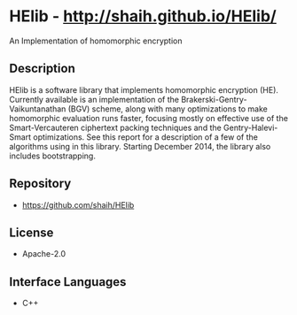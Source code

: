 # HElib - http://shaih.github.io/HElib/
An Implementation of homomorphic encryption

## Description
HElib is a software library that implements homomorphic encryption (HE). Currently available is an implementation of the Brakerski-Gentry-Vaikuntanathan (BGV) scheme, along with many optimizations to make homomorphic evaluation runs faster, focusing mostly on effective use of the Smart-Vercauteren ciphertext packing techniques and the Gentry-Halevi-Smart optimizations. See this report for a description of a few of the algorithms using in this library. Starting December 2014, the library also includes bootstrapping.

## Repository
- https://github.com/shaih/HElib

## License
- Apache-2.0

## Interface Languages
- C++
